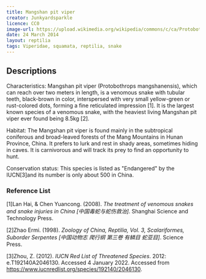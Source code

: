 ```yaml
---
title: Mangshan pit viper
creator: Junkyardsparkle
licence: CC0
image-url: https://upload.wikimedia.org/wikipedia/commons/c/ca/Protobothrops_mangshanensis_mang_pitviper_LA_zoo_top.jpg
date: 24 March 2014
layout: reptilia
tags: Viperidae, squamata, reptilia, snake
---
```

## Descriptions

Characteristics: Mangshan pit viper (Protobothrops mangshanensis), which can reach over two meters in length, is a venomous snake with tubular teeth, black-brown in color, interspersed with very small yellow-green or rust-colored dots, forming a fine reticulated impression [1]. It is the largest known species of a venomous snake, with the heaviest living Mangshan pit viper ever found being 8.5kg [2].

Habitat: The Mangshan pit viper is found mainly in the subtropical coniferous and broad-leaved forests of the Mang Mountains in Hunan Province, China. It prefers to lurk and rest in shady areas, sometimes hiding in caves. It is carnivorous and will track its prey to find an opportunity to hunt.

Conservation status: This species is listed as "Endangered" by the IUCN[3]and its number is only about 500 in China.


### Reference List
[1]Lan Hai, & Chen Yuancong. (2008). _The treatment of venomous snakes and snake injuries in China [中国毒蛇与蛇伤救治]_. Shanghai Science and Technology Press.

[2]Zhao Ermi. (1998). _Zoology of China, Reptilia, Vol. 3, Scalariformes, Suborder Serpentes [中国动物志 爬行纲 第三卷 有鳞目 蛇亚目]_. Science Press.

[3]Zhou, Z. (2012). _IUCN Red List of Threatened Species_. 2012: e.T192140A2046130. Accessed 4 January 2022. Accessed from https://www.iucnredlist.org/species/192140/2046130.
